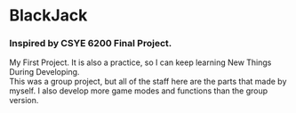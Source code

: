 # BlackJack
### Inspired by CSYE 6200 Final Project.
<p>My First Project. It is also a practice, so I can keep learning New Things During Developing.
<br/>This was a group project, but all of the staff here are the parts that made by myself. I also develop more game modes and functions than the group version.
</p>

